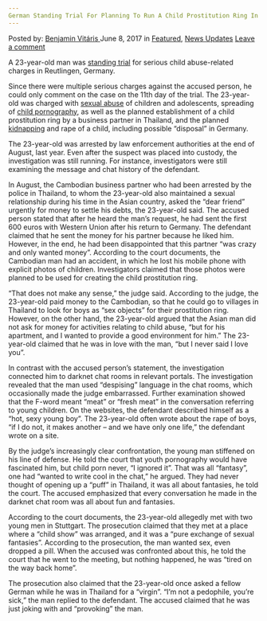 ```yaml
---
German Standing Trial For Planning To Run A Child Prostitution Ring In Thailand
---
```

<article class="post-listing post-20465 post type-post status-publish format-standard has-post-thumbnail hentry category-deepdot-news category-news-updates">
    <div class="post-inner">
    <p class="post-meta">
    <span>Posted by: <a href="https://www.deepdotweb.com/author/benjaminvi/" title="">Benjamin Vitáris </a></span>
    <span>June 8, 2017</span>
    <span>in <a href="https://www.deepdotweb.com/category/deepdot-news/" rel="category tag">Featured</a>, <a href="https://www.deepdotweb.com/category/news-updates/" rel="category tag">News Updates</a></span>
    <span><a href="https://www.deepdotweb.com/2017/06/08/german-standing-trial-for-planning/#respond">Leave a comment</a></span>
    </p>
    <div class="clear"></div>
    <div class="entry">
    <p>A 23-year-old man was <a href="http://www.swp.de/reutlingen/lokales/reutlingen_und_umgebung/alles-nur-erregende-sexuelle-fantasien_-15014476.html">standing trial</a> for serious child abuse-related charges in Reutlingen, Germany.</p>
    <p>Since there were multiple serious charges against the accused person, he could only comment on the case on the 11th day of the trial. The 23-year-old was charged with <a href="https://www.deepdotweb.com/2017/05/05/father-man-abused-child-uploaded-video-dark-web/">sexual abuse</a> of children and adolescents, spreading of <a href="https://www.deepdotweb.com/2017/05/12/federal-prison-inmates-downloaded-child-porn-cloud/">child pornography</a>, as well as the planned establishment of a child prostitution ring by a business partner in Thailand, and the planned <a href="https://www.deepdotweb.com/2017/05/16/victim-rescued-brazils-first-bitcoin-ransom-kidnapping-plot/">kidnapping</a> and rape of a child, including possible “disposal” in Germany.</p>
    <p>The 23-year-old was arrested by law enforcement authorities at the end of August, last year. Even after the suspect was placed into custody, the investigation was still running. For instance, investigators were still examining the message and chat history of the defendant.</p>
    <p>In August, the Cambodian business partner who had been arrested by the police in Thailand, to whom the 23-year-old also maintained a sexual relationship during his time in the Asian country, asked the &#8220;dear friend&#8221; urgently for money to settle his debts, the 23-year-old said. The accused person stated that after he heard the man’s request, he had sent the first 600 euros with Western Union after his return to Germany. The defendant claimed that he sent the money for his partner because he liked him. However, in the end, he had been disappointed that this partner &#8220;was crazy and only wanted money&#8221;. According to the court documents, the Cambodian man had an accident, in which he lost his mobile phone with explicit photos of children. Investigators claimed that those photos were planned to be used for creating the child prostitution ring.</p>
    <p>&#8220;That does not make any sense,&#8221; the judge said. According to the judge, the 23-year-old paid money to the Cambodian, so that he could go to villages in Thailand to look for boys as “sex objects” for their prostitution ring. However, on the other hand, the 23-year-old argued that the Asian man did not ask for money for activities relating to child abuse, &#8220;but for his apartment, and I wanted to provide a good environment for him.&#8221; The 23-year-old claimed that he was in love with the man, &#8220;but I never said I love you&#8221;.</p>
    <p>In contrast with the accused person’s statement, the investigation connected him to darknet chat rooms in relevant portals. The investigation revealed that the man used “despising” language in the chat rooms, which occasionally made the judge embarrassed. Further examination showed that the F-word meant &#8220;meat&#8221; or &#8220;fresh meat&#8221; in the conversation referring to young children. On the websites, the defendant described himself as a &#8220;hot, sexy young boy&#8221;. The 23-year-old often wrote about the rape of boys, &#8220;if I do not, it makes another &#8211; and we have only one life,&#8221; the defendant wrote on a site.</p>
    <p>By the judge’s increasingly clear confrontation, the young man stiffened on his line of defense. He told the court that youth pornography would have fascinated him, but child porn never, &#8220;I ignored it&#8221;. That was all &#8220;fantasy&#8221;, one had &#8220;wanted to write cool in the chat,&#8221; he argued. They had never thought of opening up a “puff” in Thailand, it was all about fantasies, he told the court. The accused emphasized that every conversation he made in the darknet chat room was all about fun and fantasies.</p>
    <p>According to the court documents, the 23-year-old allegedly met with two young men in Stuttgart. The prosecution claimed that they met at a place where a “child show” was arranged, and it was a “pure exchange of sexual fantasies”. According to the prosecution, the man wanted sex, even dropped a pill. When the accused was confronted about this, he told the court that he went to the meeting, but nothing happened, he was “tired on the way back home”.</p>
    <p>The prosecution also claimed that the 23-year-old once asked a fellow German while he was in Thailand for a “virgin”. &#8220;I&#8217;m not a pedophile, you&#8217;re sick,&#8221; the man replied to the defendant. The accused claimed that he was just joking with and “provoking” the man.</p>
    </div>
    <span style="display:none" class="updated">2017-06-08</span>
    <div style="display:none" class="vcard author" itemprop="author" itemscope itemtype="http://schema.org/Person"><strong class="fn" itemprop="name"><a href="https://www.deepdotweb.com/author/benjaminvi/" title="Posts by Benjamin Vitáris" rel="author">Benjamin Vitáris</a></strong></div>
    </div>
</article>

